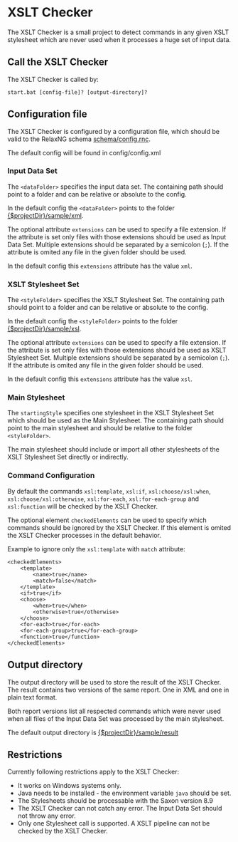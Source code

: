 # XSLT Checker #

The XSLT Checker is a small project to detect commands in any given XSLT stylesheet which are never used when it processes a huge set of input data.

## Call the XSLT Checker ##

The XSLT Checker is called by:

```
start.bat [config-file]? [output-directory]?
```

## Configuration file ##

The XSLT Checker is configured by a configuration file, which should be valid to the RelaxNG schema [schema/config.rnc](schema/config.rnc).

The default config will be found in config/config.xml

### Input Data Set ###

The `<dataFolder>` specifies the input data set. The containing path should point to a folder and can be relative or absolute to the config.

In the default config the `<dataFolder>` points to the folder [{$projectDir}/sample/xml](./sample/xml/).

The optional attribute `extensions` can be used to specify a file extension. If the attribute is set only files with those extensions should be used as Input Data Set. Multiple extensions should be separated by a semicolon (`;`). If the attribute is omited any file in the given folder should be used.

In the default config this `extensions` attribute has the value `xml`.

### XSLT Stylesheet Set ###

The `<styleFolder>` specifies the XSLT Stylesheet Set. The containing path should point to a folder and can be relative or absolute to the config.

In the default config the `<styleFolder>` points to the folder [{$projectDir}/sample/xsl](./sample/xsl/).

The optional attribute `extensions` can be used to specify a file extension. If the attribute is set only files with those extensions should be used as XSLT Stylesheet Set. Multiple extensions should be separated by a semicolon (`;`). If the attribute is omited any file in the given folder should be used.

In the default config this `extensions` attribute has the value `xsl`.

### Main Stylesheet ###

The `startingStyle` specifies one stylesheet in the XSLT Stylesheet Set which should be used as the Main Stylesheet. The containing path should point to the main stylesheet and should be relative to the folder `<styleFolder>`.

The main stylesheet should include or import all other stylesheets of the XSLT Stylesheet Set directly or indirectly.

### Command Configuration ###

By default the commands `xsl:template`, `xsl:if`, `xsl:choose/xsl:when`, `xsl:choose/xsl:otherwise`, `xsl:for-each`, `xsl:for-each-group` and `xsl:function` will be checked by the XSLT Checker.

The optional element `checkedElements` can be used to specify which commands should be ignored by the XSLT Checker. If this element is omited the XSLT Checker processes in the default behavior.

Example to ignore only the `xsl:template` with `match` attribute:

```
<checkedElements>
    <template>
        <name>true</name>
        <match>false</match>
    </template>
    <if>true</if>
    <choose>
        <when>true</when>
        <otherwise>true</otherwise>
    </choose>
    <for-each>true</for-each>
    <for-each-group>true</for-each-group>
    <function>true</function>
</checkedElements>
```

## Output directory ##

The output directory will be used to store the result of the XSLT Checker. The result contains two versions of the same report. One in XML and one in plain text format.

Both report versions list all respected commands which were never used when all files of the Input Data Set was processed by the main stylesheet.

The default output directory is [{$projectDir}/sample/result](sample/result)

## Restrictions ##

Currently following restrictions apply to the XSLT Checker:

- It works on Windows systems only.
- Java needs to be installed - the environment variable `java` should be set.
- The Stylesheets should be processable with the Saxon version 8.9
- The XSLT Checker can not catch any error. The Input Data Set should not throw any error.
- Only one Stylesheet call is supported. A XSLT pipeline can not be checked by the XSLT Checker. 


